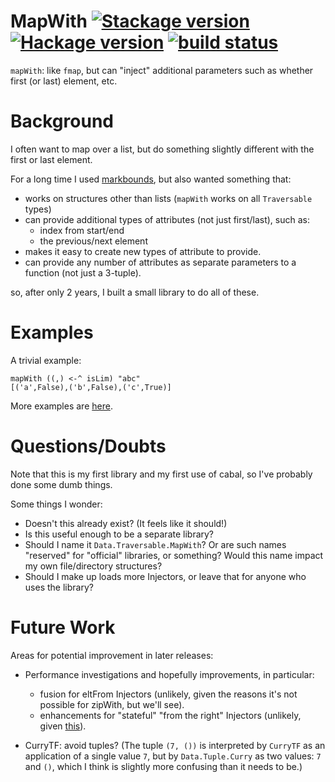 # MapWith [![Stackage version](https://www.stackage.org/package/MapWith/badge/nightly?label=Stackage)](https://www.stackage.org/package/MapWith) [![Hackage version](https://img.shields.io/hackage/v/MapWith.svg?label=Hackage)](https://hackage.haskell.org/package/MapWith) [![build status](https://img.shields.io/travis/davjam/MapWith/master.svg?label=Travis%20build)](https://travis-ci.com/github/davjam/MapWith)

`mapWith`: like `fmap`, but can "inject" additional parameters such as whether first (or last) element, etc.

# Background

I often want to map over a list, but do something slightly different with the first or last element.

For a long time I used [markbounds](https://stackoverflow.com/questions/14114011/haskell-map-operation-with-different-first-and-last-functions#answer-53282575),
but also wanted something that:

- works on structures other than lists (`mapWith` works on all `Traversable` types)
- can provide additional types of attributes (not just first/last), such as:
  - index from start/end
  - the previous/next element
- makes it easy to create new types of attribute to provide.
- can provide any number of attributes as separate parameters to a function (not just a 3-tuple).

so, after only 2 years, I built a small library to do all of these.

# Examples

A trivial example:
```
mapWith ((,) <-^ isLim) "abc"
[('a',False),('b',False),('c',True)]
```

More examples are [here](doc/examples.hs).

# Questions/Doubts

Note that this is my first library and my first use of cabal, so I've probably done some dumb things.

Some things I wonder:

- Doesn't this already exist? (It feels like it should!)
- Is this useful enough to be a separate library?
- Should I name it `Data.Traversable.MapWith`? Or are such names "reserved" for "official" libraries, or something? Would this name impact my own file/directory structures?
- Should I make up loads more Injectors, or leave that for anyone who uses the library?

# Future Work

Areas for potential improvement in later releases:

- Performance investigations and hopefully improvements, in particular:
  - fusion for eltFrom Injectors (unlikely, given the reasons it's not possible for zipWith, but we'll see).
  - enhancements for "stateful" "from the right" Injectors (unlikely, given [this](https://stackoverflow.com/questions/63504127/haskell-pinned-or-stack-memory-for-performance)).

- CurryTF: avoid tuples? (The tuple `(7, ())` is interpreted by `CurryTF` as an application of a single value `7`, but by `Data.Tuple.Curry` as two values: `7` and `()`,
  which I think is slightly more confusing than it needs to be.)

